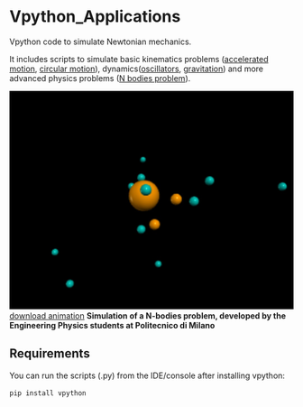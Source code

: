 # Vpython_Applications
Vpython code to simulate Newtonian mechanics. 

It includes scripts to simulate basic kinematics problems ([accelerated motion], [circular motion]), dynamics([oscillators], [gravitation]) and more advanced physics problems ([N bodies problem]).

![raw](https://github.com/andreabassi78/Vpython_Applications/raw/master/demo_video/image.jpg) [download animation] 
**Simulation  of a N-bodies problem, developed by the Engineering Physics students at Politecnico di Milano**


## Requirements
You can run the scripts (.py) from the IDE/console after installing vpython:

    pip install vpython


[accelerated motion]: https://github.com/andreabassi78/Vpython_Applications/blob/master/simple_motion.py
[circular motion]: https://github.com/andreabassi78/Vpython_Applications/blob/master/simple_circular_motion.py
[oscillators]: https://github.com/andreabassi78/Vpython_Applications/blob/master/simple_oscillator.py
[gravitation]: https://github.com/andreabassi78/Vpython_Applications/blob/master/simple_gravitation.py
[N bodies problem]: https://github.com/andreabassi78/Vpython_Applications/blob/master/N_bodies_problem.py
[download animation]: https://github.com/andreabassi78/Vpython_Applications/raw/master/demo_video/N_bodies_problem.mp4